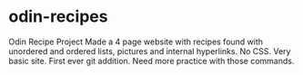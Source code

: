 # odin-recipes
Odin Recipe Project
Made a 4 page website with recipes found with unordered and ordered lists, pictures and internal hyperlinks.
No CSS. Very basic site. First ever git addition.  Need more practice with those commands.